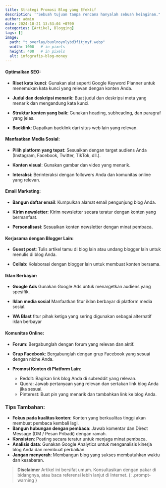 ```yaml
---
title: Strategi Promosi Blog yang Efektif
description: '"Sebuah tujuan tanpa rencana hanyalah sebuah keinginan." - Antoine de Saint-Exupéry'
author: admin
date: 2024-10-21 13:53:04 +0700
categories: [Artikel, Blogging]
tags: []
image:
  path: "t_overlay/buolnoynlybd3fitjmyf.webp"
  width: 1000   # in pixels
  height: 400   # in pixels
  alt: infografis-blog-money
---
```


#### Optimalkan SEO:

- **Riset kata kunci**: 
  Gunakan alat seperti Google Keyword Planner untuk menemukan kata kunci yang relevan dengan konten Anda.

- **Judul dan deskripsi menarik**: 
  Buat judul dan deskripsi meta yang menarik dan mengandung kata kunci.

- **Struktur konten yang baik**: 
  Gunakan heading, subheading, dan paragraf yang jelas.

- **Backlink**: 
  Dapatkan backlink dari situs web lain yang relevan.


#### Manfaatkan Media Sosial:

- **Pilih platform yang tepat**: 
  Sesuaikan dengan target audiens Anda (Instagram, Facebook, Twitter, TikTok, dll.).

- **Konten visual**: 
  Gunakan gambar dan video yang menarik.

- **Interaksi**: 
  Berinteraksi dengan followers Anda dan komunitas online yang relevan.


#### Email Marketing:

- **Bangun daftar email**: 
  Kumpulkan alamat email pengunjung blog Anda.

- **Kirim newsletter**: 
  Kirim newsletter secara teratur dengan konten yang bermanfaat.

- **Personalisasi**: 
  Sesuaikan konten newsletter dengan minat pembaca.


#### Kerjasama dengan Blogger Lain:

- **Guest post**: 
  Tulis artikel tamu di blog lain atau undang blogger lain untuk menulis di blog Anda.

- **Collab**: 
  Kolaborasi dengan blogger lain untuk membuat konten bersama.


#### Iklan Berbayar:

- **Google Ads** 
  Gunakan Google Ads untuk menargetkan audiens yang spesifik.

- **Iklan media sosial** 
  Manfaatkan fitur iklan berbayar di platform media sosial.

- **WA Blast** 
  fitur pihak ketiga yang sering digunakan sebagai alternatif iklan berbayar 


#### Komunitas Online:

- **Forum**: 
  Bergabunglah dengan forum yang relevan dan aktif.

- **Grup Facebook**: 
  Bergabunglah dengan grup Facebook yang sesuai dengan niche Anda.

- **Promosi Konten di Platform Lain**:
  - Reddit: Bagikan link blog Anda di subreddit yang relevan.
  - Quora: Jawab pertanyaan yang relevan dan sertakan link blog Anda jika sesuai.
  - Pinterest: Buat pin yang menarik dan tambahkan link ke blog Anda.


### Tips Tambahan:

- **Fokus pada kualitas konten**: 
  Konten yang berkualitas tinggi akan membuat pembaca kembali lagi.
- **Bangun hubungan dengan pembaca**: 
  Jawab komentar dan Direct Message (DM / Pesan Pribadi) dengan ramah.
- **Konsisten**: 
  Posting secara teratur untuk menjaga minat pembaca.
- **Analisis data**: 
  Gunakan Google Analytics untuk menganalisis kinerja blog Anda dan membuat perbaikan.
- **Jangan menyerah**: 
  Membangun blog yang sukses membutuhkan waktu dan kesabaran.


> **Disclaimer** 
> Artikel ini bersifat umum. Konsultasikan dengan pakar di bidangnya, atau baca referensi lebih lanjut di Internet.
{: .prompt-warning }